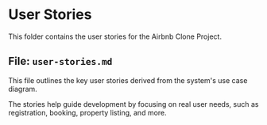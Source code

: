 # User Stories

This folder contains the user stories for the Airbnb Clone Project.

## File: `user-stories.md`
This file outlines the key user stories derived from the system's use case diagram.

The stories help guide development by focusing on real user needs, such as registration, booking, property listing, and more.

